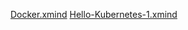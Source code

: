 [Docker.xmind](./../files/Docker.xmind)
[Hello-Kubernetes-1.xmind](./../files/Hello-Kubernetes-1.xmind)